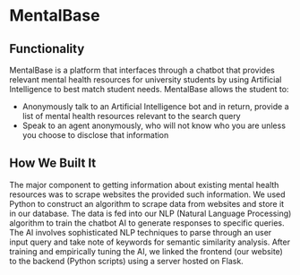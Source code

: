 # MentalBase
## Functionality
MentalBase is a platform that interfaces through a chatbot that provides relevant mental health resources for university students by using Artificial Intelligence to best match student needs.
MentalBase allows the student to:
- Anonymously talk to an Artificial Intelligence bot and in return, provide a list of mental health resources relevant to the search query
- Speak to an agent anonymously, who will not know who you are unless you choose to disclose that information

## How We Built It
The major component to getting information about existing mental health resources was to scrape websites the provided such information. We used Python to construct an algorithm to scrape data from websites and store it in our database. The data is fed into our NLP (Natural Language Processing) algorithm to train the chatbot AI to generate responses to specific queries. The AI involves sophisticated NLP techniques to parse through an user input query and take note of keywords for semantic similarity analysis. After training and empirically tuning the AI, we linked the frontend (our website) to the backend (Python scripts) using a server hosted on Flask.
